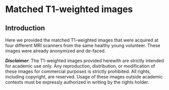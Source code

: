 # Matched T1-weighted images

<div id='id-section1'/>

## Introduction
Here we provided the matched T1-weighted images that were acquired at four different MRI scanners from the same healthy young volunteer. These images were already anonymized and de-faced.

***Disclaimer***: The T1-weighted images provided herewith are strictly intended for academic use only. Any reproduction, distribution, or modification of these images for commercial purposes is strictly prohibited. All rights, including copyright, are reserved. Usage of these images outside academic contexts must be expressly authorized in writing by the rights holder.
